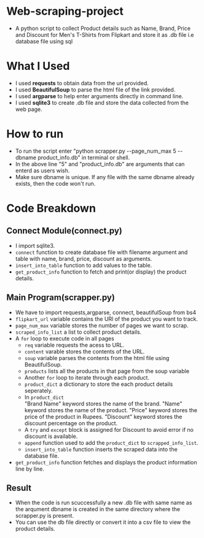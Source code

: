 # Web-scraping-project
* A python script to collect Product details such as Name, Brand, Price and Discount for 
   Men's T-Shirts from Flipkart and store it as .db file i.e database file using sql 
# What I Used
* I used __requests__ to obtain data from the url provided.
* I used __BeautifulSoup__ to parse the html file of the link provided.
* I used __argparse__ to help enter arguments directly in command line.
* I used __sqlite3__ to create .db file and store the data collected from the web page.

# How to run
* To run the script enter "python scrapper.py --page_num_max 5 --dbname product_info.db" in terminal or shell.
* In the above line "5" and "product_info.db" are arguments that can enterd as users wish.
* Make sure dbname is unique. If any file with the same dbname already exists, then the code won't run.
 
# Code Breakdown
## Connect Module(connect.py)
        
* I import sqlite3.
* `connect` function to create database file with filename argument  and table with name,
   brand, price, discount as arguments.
* `insert_into_table` function to add values to the table.
* `get_product_info` function to fetch and print(or display) the product details.
        
## Main Program(scrapper.py)
* We have to import requests,argparse, connect, beautifulSoup from bs4
* `flipkart_url` variable contains the URl of the product you want to track.
* `page_num_max` variable stores the number of pages we want to scrap.
* `scraped_info_list` a list to collect product details.
* A `for` loop to execute code in all pages
   * `req` variable requests the acess to URL.
   * `content` varable stores the contents of the URL.
   * `soup` variable parses the contents from the html file using BeautifulSoup.
   * `products` lists all the products in that page  from the soup variable
   * Another `for` loop to iterate through each product.
   * `product_dict` a dictionary to store the each product details seperately.
   * In `product_dict`  
        "Brand Name" keyword stores the name of the brand.
        "Name" keyword stores the name of the product.
        "Price" keyword stores the price of the product in Rupees.
        "Discount" keyword stores the discount percentage on the product.
   * A `try` and `except` block is assigned for Discount to avoid error if no discount is available.
   * `append` function used to add the `product_dict` to `scrapped_info_list`.
   * `insert_into_table` function inserts the scraped data into the database file.
 * `get_product_info` function fetches and displays the product information line by line.
## Result
* When the code is run scuccessfully a new .db file with same name as the arqument dbname
  is created in the same directory where the scrapper.py is present.
* You can use the db file directly or convert it into a csv file to view the product details.
